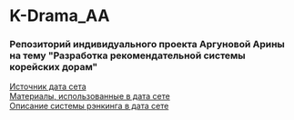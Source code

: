 # K-Drama_AA
### Репозиторий индивидуального проекта Аргуновой Арины на тему "Разработка рекомендательной системы корейских дорам"

[Источник дата сета](https://www.kaggle.com/datasets/gianinamariapetrascu/top-100-k-drama-2023)<br/>
[Материалы, использованные в дата сете](https://mydramalist.com/shows/top_korean_dramas?page=1)<br/>
[Описание системы рэнкинга в дата сете](https://mydramalist.com/faq)
